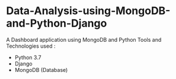 # Data-Analysis-using-MongoDB-and-Python-Django
A Dashboard application using MongoDB and Python
Tools and Technologies used :
  - Python 3.7
  - Django 
  - MongoDB  (Database) 
  
